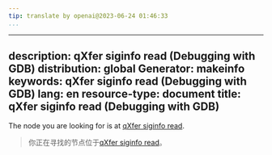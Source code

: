 ```yaml
---
tip: translate by openai@2023-06-24 01:46:33
...
```

---
description: qXfer siginfo read (Debugging with GDB)
distribution: global
Generator: makeinfo
keywords: qXfer siginfo read (Debugging with GDB)
lang: en
resource-type: document
title: qXfer siginfo read (Debugging with GDB)
---

The node you are looking for is at [qXfer siginfo read](General-Query-Packets.html#qXfer-siginfo-read).

> 你正在寻找的节点位于[qXfer siginfo read](General-Query-Packets.html#qXfer-siginfo-read)。
